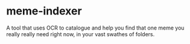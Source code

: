 # meme-indexer
A tool that uses OCR to catalogue and help you find that one meme you really really need right now, in your vast swathes of folders.